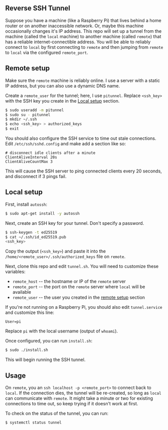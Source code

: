 
Reverse SSH Tunnel
------------------

Suppose you have a machine (like a Raspberry Pi) that lives behind a home router or on another inaccessible network.
Or, maybe this machine occasionally changes it's IP address.
This repo will set up a tunnel from the machine (called the `local` machine) to another machine (called `remote`) that has a reliable internet-connectible address.
You will be able to reliably connect to `local` by first connecting to `remote` and then jumping from `remote` to `local` via the configured `remote_port`.

## Remote setup ##

Make sure the `remote` machine is reliably online.
I use a server with a static IP address, but you can also use a dynamic DNS name.

Create a `remote_user` for the tunnel; here, I use `pitunnel`.
Replace `<ssh_key>` with the SSH key you create in the [Local setup](#local-setup) section. 

```bash
$ sudo useradd -m pitunnel
$ sudo su - pitunnel
$ mkdir ~/.ssh
$ echo <ssh_key> > authorized_keys
$ exit
```

You should also configure the SSH service to time out stale connections.
Edit `/etc/ssh/sshd.config` and make add a section like so:

```
# disconnect idle clients after a minute
ClientAliveInterval 20s
ClientAliveCountMax 3
```

This will cause the SSH server to ping connected clients every 20 seconds, and disconnect if 3 pings fail.

## Local setup ##

First, install `autossh`:

```bash
$ sudo apt-get install -y autossh
```

Next, create an SSH key for your tunnel.
Don't specify a password.

```bash
$ ssh-keygen -t ed25519
$ cat ~/.ssh/id_ed25519.pub
<ssh_key>
```

Copy the output (`<ssh_key>`) and paste it into the `/home/<remote_user>/.ssh/authorized_keys` file on `remote`.

Next, clone this repo and edit `tunnel.sh`.
You will need to customize these variables:
* `remote_host` -- the hostname or IP of the `remote` server
* `remote_port` -- the port on the `remote` server where `local` will be available
* `remote_user` -- the user you created in the [remote setup](#remote-setup) section

If you're not running on a Raspberry Pi, you should also edit `tunnel.service` and customize this line:

```
User=pi
```

Replace `pi` with the local username (output of `whoami`).

Once configured, you can run `install.sh`:

```bash
$ sudo ./install.sh
```

This will begin running the SSH tunnel.

## Usage ##

On `remote`, you an `ssh localhost -p <remote_port>` to connect back to `local`.
If the connection dies, the tunnel will be re-created, so long as `local` can communicate with `remote`.
It might take a minute or two for existing connections to time out, so keep trying if it doesn't work at first.

To check on the status of the tunnel, you can run:

```bash
$ systemctl status tunnel
```
